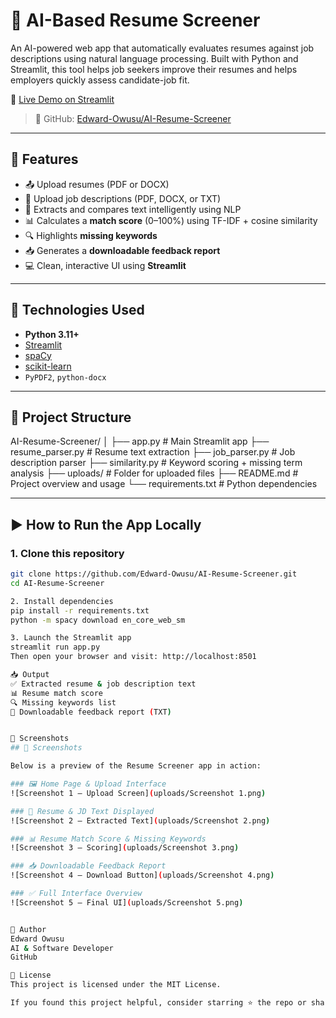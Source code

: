 # 📄 AI-Based Resume Screener

An AI-powered web app that automatically evaluates resumes against job descriptions using natural language processing. Built with Python and Streamlit, this tool helps job seekers improve their resumes and helps employers quickly assess candidate-job fit.


🔗 [Live Demo on Streamlit](https://ai-resume-screener-2ergge6n3y4fercyvqdja5.streamlit.app/)

> 🔗 GitHub: [Edward-Owusu/AI-Resume-Screener](https://github.com/Edward-Owusu/AI-Resume-Screener)

---

## 🚀 Features

- 📤 Upload resumes (PDF or DOCX)
- 📄 Upload job descriptions (PDF, DOCX, or TXT)
- 🧠 Extracts and compares text intelligently using NLP
- 📊 Calculates a **match score** (0–100%) using TF-IDF + cosine similarity
- 🔍 Highlights **missing keywords**
- 📥 Generates a **downloadable feedback report**
- 💻 Clean, interactive UI using **Streamlit**

---

## 🧠 Technologies Used

- **Python 3.11+**
- [Streamlit](https://streamlit.io/)
- [spaCy](https://spacy.io/)
- [scikit-learn](https://scikit-learn.org/)
- `PyPDF2`, `python-docx`

---

## 📂 Project Structure

AI-Resume-Screener/
│
├── app.py # Main Streamlit app
├── resume_parser.py # Resume text extraction
├── job_parser.py # Job description parser
├── similarity.py # Keyword scoring + missing term analysis
├── uploads/ # Folder for uploaded files
├── README.md # Project overview and usage
└── requirements.txt # Python dependencies


---

## ▶️ How to Run the App Locally

### 1. Clone this repository
```bash
git clone https://github.com/Edward-Owusu/AI-Resume-Screener.git
cd AI-Resume-Screener

2. Install dependencies
pip install -r requirements.txt
python -m spacy download en_core_web_sm

3. Launch the Streamlit app
streamlit run app.py
Then open your browser and visit: http://localhost:8501

📥 Output
✅ Extracted resume & job description text
📊 Resume match score
🔍 Missing keywords list
📁 Downloadable feedback report (TXT)


📸 Screenshots
## 📸 Screenshots

Below is a preview of the Resume Screener app in action:

### 🖼️ Home Page & Upload Interface
![Screenshot 1 – Upload Screen](uploads/Screenshot 1.png)

### 🧠 Resume & JD Text Displayed
![Screenshot 2 – Extracted Text](uploads/Screenshot 2.png)

### 📊 Resume Match Score & Missing Keywords
![Screenshot 3 – Scoring](uploads/Screenshot 3.png)

### 📥 Downloadable Feedback Report
![Screenshot 4 – Download Button](uploads/Screenshot 4.png)

### ✅ Full Interface Overview
![Screenshot 5 – Final UI](uploads/Screenshot 5.png)


👤 Author
Edward Owusu
AI & Software Developer
GitHub

📄 License
This project is licensed under the MIT License.

If you found this project helpful, consider starring ⭐ the repo or sharing it with others!

